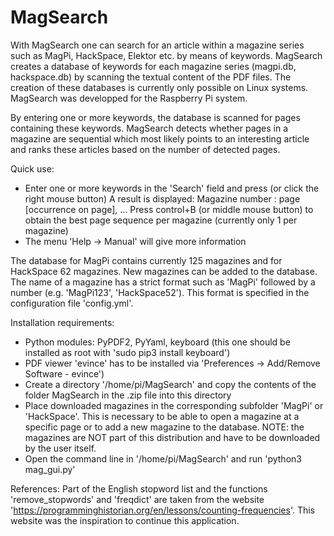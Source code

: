 # MagSearch
With MagSearch one can search for an article within a magazine series such as MagPi, HackSpace, Elektor etc. by means of keywords.
MagSearch creates a database of keywords for each magazine series (magpi.db, hackspace.db) by scanning the textual content
of the PDF files. The creation of these databases is currently only possible on Linux systems. MagSearch was developped
for the Raspberry Pi system.  

By entering one or more keywords, the database is scanned for pages containing these keywords. MagSearch
detects whether pages in a magazine are sequential which most likely points to an interesting article and ranks
these articles based on the number of detected pages.

Quick use:
- Enter one or more keywords in the 'Search' field and press <Enter> (or click the right mouse button)
  A result is displayed: Magazine number : page [occurrence on page], ...
  Press control+B (or middle mouse button) to obtain the best page sequence per magazine (currently only 1 per magazine)
- The menu 'Help -> Manual' will give more information

The database for MagPi contains currently 125 magazines and for HackSpace 62 magazines. New magazines can be added to
the database. The name of a magazine has a strict format such as 'MagPi' followed by a number (e.g. 'MagPi123', 'HackSpace52').
This format is specified in the configuration file 'config.yml'.

Installation requirements:
  - Python modules: PyPDF2, PyYaml, keyboard (this one should be installed as root with 'sudo pip3 install keyboard')
  - PDF viewer 'evince' has to be installed via 'Preferences -> Add/Remove Software - evince')
  - Create a directory '/home/pi/MagSearch' and copy the contents of the folder MagSearch in the .zip file into this directory
  - Place downloaded magazines in the corresponding subfolder 'MagPi' or 'HackSpace'. This is necessary to be able to open a
    magazine at a specific page or to add a new magazine to the database.
    NOTE: the magazines are NOT part of this distribution and have to be downloaded by the user itself.
  - Open the command line in '/home/pi/MagSearch' and run 'python3 mag_gui.py'

References:
Part of the English stopword list and the functions 'remove_stopwords' and 'freqdict' are taken from the website
  'https://programminghistorian.org/en/lessons/counting-frequencies'. This website was the inspiration to continue this application.
  
